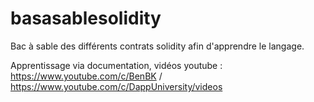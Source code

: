 # basasablesolidity
Bac à sable des différents contrats solidity afin d'apprendre le langage.
 
Apprentissage via documentation, vidéos youtube : https://www.youtube.com/c/BenBK / https://www.youtube.com/c/DappUniversity/videos

